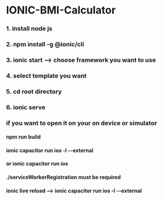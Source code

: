 # IONIC-BMI-Calculator

### 1. install node js

### 2. npm install -g @ionic/cli

### 3. ionic start --> choose framework you want to use

### 4. select template you want

### 5. cd root directory

### 6. ionic serve

### if you want to open it on your on device or simulator

#### npm run build

#### ionic capacitor run ios -l --external 

#### or ionic capacitor run ios  

#### ./serviceWorkerRegistration must be required

#### ionic live reload --> ionic capacitor run ios -l --external



